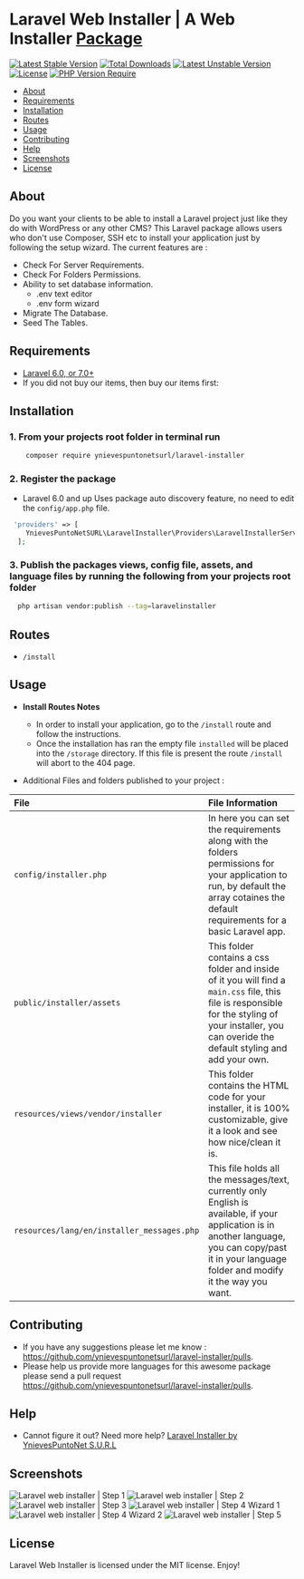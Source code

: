 # Laravel Web Installer | A Web Installer [Package](https://packagist.org/packages/ynievespuntonetsurl/laravel-installer)

[![Latest Stable Version](http://poser.pugx.org/ynievespuntonetsurl/laravel-installer/v)](https://packagist.org/packages/ynievespuntonetsurl/laravel-installer)
[![Total Downloads](http://poser.pugx.org/ynievespuntonetsurl/laravel-installer/downloads)](https://packagist.org/packages/ynievespuntonetsurl/laravel-installer)
[![Latest Unstable Version](http://poser.pugx.org/ynievespuntonetsurl/laravel-installer/v/unstable)](https://packagist.org/packages/ynievespuntonetsurl/laravel-installer)
[![License](http://poser.pugx.org/ynievespuntonetsurl/laravel-installer/license)](https://packagist.org/packages/ynievespuntonetsurl/laravel-installer)
[![PHP Version Require](http://poser.pugx.org/ynievespuntonetsurl/laravel-installer/require/php)](https://packagist.org/packages/ynievespuntonetsurl/laravel-installer)

- [About](#about)
- [Requirements](#requirements)
- [Installation](#installation)
- [Routes](#routes)
- [Usage](#usage)
- [Contributing](#contributing)
- [Help](#help)
- [Screenshots](#screenshots)
- [License](#license)

## About

Do you want your clients to be able to install a Laravel project just like they do with WordPress or any other CMS?
This Laravel package allows users who don't use Composer, SSH etc to install your application just by following the setup wizard.
The current features are :

- Check For Server Requirements.
- Check For Folders Permissions.
- Ability to set database information.
  - .env text editor
  - .env form wizard
- Migrate The Database.
- Seed The Tables.

## Requirements

- [Laravel 6.0, or 7.0+](https://laravel.com/docs/installation)
- If you did not buy our items, then buy our items first:

## Installation

### 1. From your projects root folder in terminal run

```bash
    composer require ynievespuntonetsurl/laravel-installer
```

### 2. Register the package

- Laravel 6.0 and up
Uses package auto discovery feature, no need to edit the `config/app.php` file.

```php
 'providers' => [
    YnievesPuntoNetSURL\LaravelInstaller\Providers\LaravelInstallerServiceProvider::class,
  ];
```

### 3. Publish the packages views, config file, assets, and language files by running the following from your projects root folder

```bash
  php artisan vendor:publish --tag=laravelinstaller
```

## Routes

- `/install`

## Usage

- **Install Routes Notes**
  - In order to install your application, go to the `/install` route and follow the instructions.
  - Once the installation has ran the empty file `installed` will be placed into the `/storage` directory. If this file is present the route `/install` will abort to the 404 page.

- Additional Files and folders published to your project :

|File|File Information|
|:------------|:------------|
|`config/installer.php`|In here you can set the requirements along with the folders permissions for your application to run, by default the array cotaines the default requirements for a basic Laravel app.|
|`public/installer/assets`|This folder contains a css folder and inside of it you will find a `main.css` file, this file is responsible for the styling of your installer, you can overide the default styling and add your own.|
|`resources/views/vendor/installer`|This folder contains the HTML code for your installer, it is 100% customizable, give it a look and see how nice/clean it is.|
|`resources/lang/en/installer_messages.php`|This file holds all the messages/text, currently only English is available, if your application is in another language, you can copy/past it in your language folder and modify it the way you want.|

## Contributing

- If you have any suggestions please let me know : <https://github.com/ynievespuntonetsurl/laravel-installer/pulls>.
- Please help us provide more languages for this awesome package please send a pull request <https://github.com/ynievespuntonetsurl/laravel-installer/pulls>.

## Help

- Cannot figure it out? Need more help? [Laravel Installer by YnievesPuntoNet S.U.R.L](https://www.ynieves.net/contact)

## Screenshots

![Laravel web installer | Step 1](./assets/1-welcome.jpg)
![Laravel web installer | Step 2](./assets/2-requirements.jpg)
![Laravel web installer | Step 3](./assets/3-permissions.jpg)
![Laravel web installer | Step 4 Wizard 1](./assets/4b-environment-wizard-1.jpg)
![Laravel web installer | Step 4 Wizard 2](./assets/4b-environment-wizard-2.jpg)
![Laravel web installer | Step 5](./assets/5-final.jpg)

## License

Laravel Web Installer is licensed under the MIT license. Enjoy!
